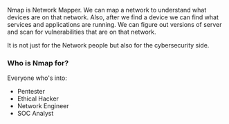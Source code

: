 

Nmap is Network Mapper. We can map a network to understand what devices are on that network. Also, after we find a device we can find what services and applications are running.
We can figure out versions of server and scan for vulnerabilities that are on that network.

It is not just for the Network people but also for the cybersecurity side.


### Who is Nmap for?

Everyone who's into:
- Pentester
- Ethical Hacker
- Network Engineer
- SOC Analyst


